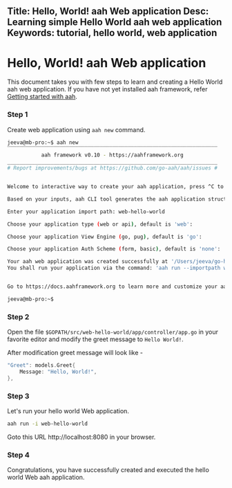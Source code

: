 Title: Hello, World! aah Web application
Desc: Learning simple Hello World aah web application
Keywords: tutorial, hello world, web application
---
# Hello, World! aah Web application

This document takes you with few steps to learn and creating a Hello World aah web application. If you have not yet installed aah framework, refer [Getting started with aah](/getting-started.html).

### Step 1

Create web application using `aah new` command.

```bash
jeeva@mb-pro:~$ aah new
‾‾‾‾‾‾‾‾‾‾‾‾‾‾‾‾‾‾‾‾‾‾‾‾‾‾‾‾‾‾‾‾‾‾‾‾‾‾‾‾‾‾‾‾‾‾‾‾‾‾‾‾‾‾‾‾‾‾‾‾‾‾‾‾‾‾‾‾
           aah framework v0.10 - https://aahframework.org
____________________________________________________________________
# Report improvements/bugs at https://github.com/go-aah/aah/issues #


Welcome to interactive way to create your aah application, press ^C to exit :)

Based on your inputs, aah CLI tool generates the aah application structure for you.

Enter your application import path: web-hello-world

Choose your application type (web or api), default is 'web':

Choose your application View Engine (go, pug), default is 'go':

Choose your application Auth Scheme (form, basic), default is 'none':

Your aah web application was created successfully at '/Users/jeeva/go-home/src/web-hello-world'
You shall run your application via the command: 'aah run --importpath web-hello-world'


Go to https://docs.aahframework.org to learn more and customize your aah application.

jeeva@mb-pro:~$
```

### Step 2

Open the file `$GOPATH/src/web-hello-world/app/controller/app.go` in your favorite editor and modify the greet message to `Hello World!`.

After modification greet message will look like -
```go
"Greet": models.Greet{
	Message: "Hello, World!",
},
```

### Step 3

Let's run your hello world Web application.

```bash
aah run -i web-hello-world
```

Goto this URL http://localhost:8080 in your browser.

### Step 4

Congratulations, you have successfully created and executed the hello world Web aah application.

<br><br>
